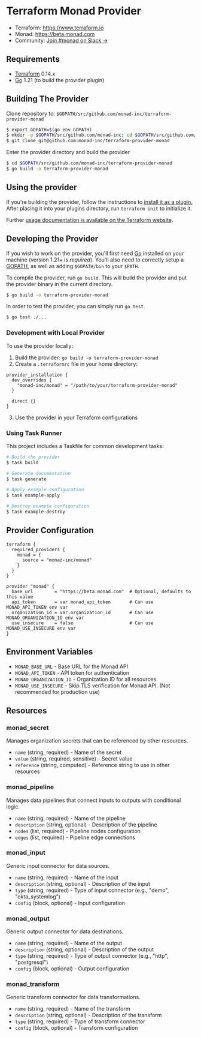 # Terraform Monad Provider

- Terraform: https://www.terraform.io
- Monad: https://beta.monad.com
- Community: [Join #monad on Slack →](https://join.slack.com/t/monad-community/shared_invite/zt-2l1xvgdv8-JqfJgqHfQFPqRBQO4TdoYQ)

## Requirements

- [Terraform](https://www.terraform.io/downloads.html) 0.14.x
- [Go](https://golang.org/doc/install) 1.21 (to build the provider plugin)

## Building The Provider

Clone repository to: `$GOPATH/src/github.com/monad-inc/terraform-provider-monad`

```sh
$ export GOPATH=$(go env GOPATH)
$ mkdir -p $GOPATH/src/github.com/monad-inc; cd $GOPATH/src/github.com/monad-inc
$ git clone git@github.com:monad-inc/terraform-provider-monad
```

Enter the provider directory and build the provider

```sh
$ cd $GOPATH/src/github.com/monad-inc/terraform-provider-monad
$ go build -o terraform-provider-monad
```

## Using the provider

If you're building the provider, follow the instructions to [install it as a plugin.](https://www.terraform.io/docs/plugins/basics.html#installing-a-plugin) After placing it into your plugins directory, run `terraform init` to initialize it.

Further [usage documentation is available on the Terraform website](https://registry.terraform.io/providers/monad-inc/monad/latest/docs).

## Developing the Provider

If you wish to work on the provider, you'll first need [Go](http://www.golang.org) installed on your machine (version 1.21+ is _required_). You'll also need to correctly setup a [GOPATH](http://golang.org/doc/code.html#GOPATH), as well as adding `$GOPATH/bin` to your `$PATH`.

To compile the provider, run `go build`. This will build the provider and put the provider binary in the current directory.

```sh
$ go build -o terraform-provider-monad
```

In order to test the provider, you can simply run `go test`.

```sh
$ go test ./...
```

### Development with Local Provider

To use the provider locally:

1. Build the provider: `go build -o terraform-provider-monad`
2. Create a `.terraformrc` file in your home directory:

```hcl
provider_installation {
  dev_overrides {
    "monad-inc/monad" = "/path/to/your/terraform-provider-monad"
  }

  direct {}
}
```

3. Use the provider in your Terraform configurations

### Using Task Runner

This project includes a Taskfile for common development tasks:

```sh
# Build the provider
$ task build

# Generate documentation
$ task generate

# Apply example configuration
$ task example-apply

# Destroy example configuration
$ task example-destroy
```

## Provider Configuration

```hcl
terraform {
  required_providers {
    monad = {
      source = "monad-inc/monad"
    }
  }
}

provider "monad" {
  base_url        = "https://beta.monad.com"  # Optional, defaults to this value
  api_token       = var.monad_api_token       # Can use MONAD_API_TOKEN env var
  organization_id = var.organization_id       # Can use MONAD_ORGANIZATION_ID env var
  use_insecure    = false                     # Can use MONAD_USE_INSECURE env var
}
```

## Environment Variables

- `MONAD_BASE_URL` - Base URL for the Monad API
- `MONAD_API_TOKEN` - API token for authentication
- `MONAD_ORGANIZATION_ID` - Organization ID for all resources
- `MONAD_USE_INSECURE` - Skip TLS verification for Monad API. (Not recommended for production use)

## Resources

### monad_secret

Manages organization secrets that can be referenced by other resources.

- `name` (string, required) - Name of the secret
- `value` (string, required, sensitive) - Secret value
- `reference` (string, computed) - Reference string to use in other resources

### monad_pipeline

Manages data pipelines that connect inputs to outputs with conditional logic.

- `name` (string, required) - Name of the pipeline
- `description` (string, optional) - Description of the pipeline
- `nodes` (list, required) - Pipeline nodes configuration
- `edges` (list, required) - Pipeline edge connections

### monad_input

Generic input connector for data sources.

- `name` (string, required) - Name of the input
- `description` (string, optional) - Description of the input
- `type` (string, required) - Type of input connector (e.g., "demo", "okta_systemlog")
- `config` (block, optional) - Input configuration

### monad_output

Generic output connector for data destinations.

- `name` (string, required) - Name of the output
- `description` (string, optional) - Description of the output
- `type` (string, required) - Type of output connector (e.g., "http", "postgresql")
- `config` (block, optional) - Output configuration

### monad_transform

Generic transform connector for data transformations.

- `name` (string, required) - Name of the transform
- `description` (string, optional) - Description of the transform
- `type` (string, required) - Type of transform connector
- `config` (block, optional) - Transform configuration

